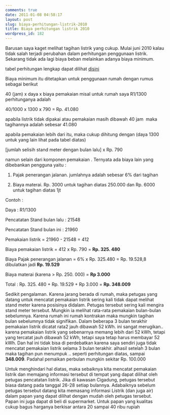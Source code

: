 ```yaml
---
comments: true
date: 2011-01-08 04:58:17
layout: post
slug: biaya-perhitungan-listrik-2010
title: Biaya perhitungan listrik 2010
wordpress_id: 182
---
```


Barusan saya kaget melihat tagihan listrik yang cukup. Mulai juni 2010 kalau tidak salah terjadi perubahan dalam perhitungan penggunaan listrik. Sekarang tidak ada lagi biaya beban melainkan adanya biaya minimum.

tabel perhitungan lengkap dapat dilihat [disini](http://www.pln.co.id/dataweb/TTL%202010/perpres%20no%208%20tahun%202011.pdf)

Biaya minimum itu ditetapkan untuk penggunaan rumah dengan rumus sebagai berikut

40 (jam) x daya x biaya pemakaian misal untuk rumah saya R1/1300 perhitunganya adalah

40/1000  x 1300 x 790 = Rp. 41.080

apabila listrik tidak dipakai atau pemakaian masih dibawah 40 jam  maka tagihannya adalah sebesar 41.080

apabila pemakaian lebih dari itu, maka cukup dihitung dengan (daya 1300 untuk yang lain lihat pada tabel diatas)

[jumlah selisih stand meter dengan bulan lalu] x Rp. 790

namun selain dari komponen pemakaian . Ternyata ada biaya lain yang dibebankan pengguna yaitu :



	
  1. Pajak penerangan jalanan. jumlahnya adalah sebesar 6% dari tagihan

	
  2. Biaya materai. Rp. 3000 untuk tagihan diatas 250.000 dan Rp. 6000 untuk tagihan diatas 1jt


Contoh :

Daya : R1/1300

Pencatatan Stand bulan lalu : 21548

Pencatatan Stand bulan ini : 21960

Pemakaian listrik = 21960 - 21548 = 412

Biaya pemakaian listrik = 412 x Rp. 790 = **Rp. 325. 480**

Biaya Pajak penerangan jalanan = 6% x Rp. 325.480 = Rp. 19.528,8 dibulatkan jadi **Rp. 19.529**

Biaya materai (karena > Rp. 250. 000) = **Rp 3.000**

Total : Rp. 325. 480 + Rp. 19.529 + Rp 3.000 = **Rp. 348.009**

Sedikit pengalaman. Karena jarang berada di rumah, maka petugas yang datang untuk mencatat pemakaian listrik sering kali tidak dapat melihat stand meter karena posisinya didalam. Petugas tersebut sering kali mengira stand meter tersebut. Mungkin ia melihat rata-rata pemakaian bulan-bulan sebelumnya. Karena rumah ini rumah kontrakan maka mungkin tagihan bulan sebelumnya tidak signifikan. Dalam beberapa 3 bulan terakhir pemakaian listrik dicatat rata2 jauh dibawah 52 kWh. ini sangat merugikan.. karena pemakaian listrik yang sebenarnya memang lebih dari 52 kWh, tetapi yang tercatat jauh dibawah 52 kWh, tetapi saya tetap harus membayar 52 kWh. Dan hal ini tidak bisa di perdebatkan karena saya sendiri juga tidak mencatat pemakaian listrik selama 3 bulan terakhir. alhasil setelah 3 bulan maka tagihan pun menumpuk .. seperti perhitungan diatas, sampai **348.009**. Padahal pemaikan perbulan mungkin sekitar Rp. 100.000

Untuk menghindari hal diatas, maka sebaiknya kita mencatat pemakaian listrik dan memajang informasi tersebut di tempat yang dapat dilihat oleh petugas pencatatan listrik. Jika di kawasan Cigadung, petugas tersebut biasa datang pada tanggal 26-28 setiap bulannya. Adabaiknya sebelum petugas tersebut datang kita memasang informasi Listrik (dan juga air) dalam papan yang dapat dilihat dengan mudah oleh petugas tersebut. Papan ini juga dapat di beli di supermarket. Untuk papan yang kualitas cukup bagus harganya berkisar antara 20 sampai 40 ribu rupiah
